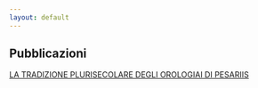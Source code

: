 ```yaml
---
layout: default
---
```


## Pubblicazioni

[LA TRADIZIONE PLURISECOLARE DEGLI OROLOGIAI DI PESARIIS](https://alceosolari.github.io/OrologiaiPesariis/)

